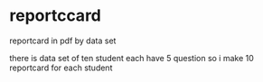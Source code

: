 # reportccard
reportcard in pdf by data set

there is data set of ten student each have 5 question so i make 10 reportcard for each student 

